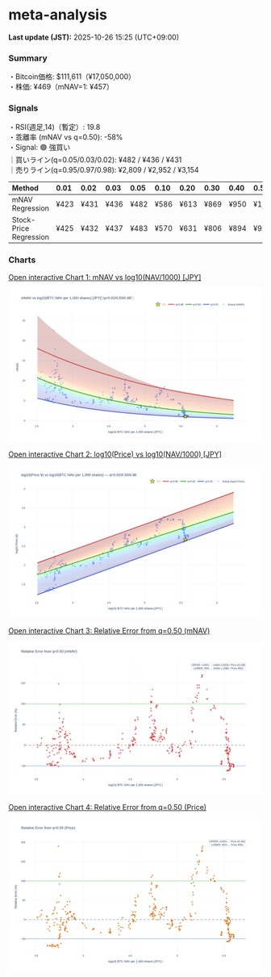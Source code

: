 # meta-analysis


<!--REPORT:START-->
**Last update (JST):** 2025-10-26 15:25 (UTC+09:00)

### Summary
・Bitcoin価格: $111,611（¥17,050,000）  
・株価: ¥469（mNAV=1: ¥457）

### Signals
・RSI(週足,14)（暫定）: 19.8  
・乖離率 (mNAV vs q=0.50): -58%  
・Signal: 🟣 強買い  
｜買いライン(q=0.05/0.03/0.02): ¥482 / ¥436 / ¥431  
｜売りライン(q=0.95/0.97/0.98): ¥2,809 / ¥2,952 / ¥3,154

| Method                 | 0.01   | 0.02   | 0.03   | 0.05   | 0.10   | 0.20   | 0.30   | 0.40   | 0.50   | 0.60   | 0.70   | 0.80   | 0.90   | 0.95   | 0.97   | 0.98   | 0.99   |
|:-----------------------|:-------|:-------|:-------|:-------|:-------|:-------|:-------|:-------|:-------|:-------|:-------|:-------|:-------|:-------|:-------|:-------|:-------|
| mNAV Regression        | ¥423   | ¥431   | ¥436   | ¥482   | ¥586   | ¥613   | ¥869   | ¥950   | ¥1,104 | ¥1,295 | ¥1,445 | ¥1,847 | ¥2,511 | ¥2,809 | ¥2,952 | ¥3,154 | ¥3,156 |
| Stock-Price Regression | ¥425   | ¥432   | ¥437   | ¥483   | ¥570   | ¥631   | ¥806   | ¥894   | ¥981   | ¥1,161 | ¥1,321 | ¥1,775 | ¥2,286 | ¥2,485 | ¥2,602 | ¥2,856 | ¥2,874 |

### Charts
[Open interactive Chart 1: mNAV vs log10(NAV/1000) [JPY]](https://tkzm240.github.io/meta-analysis/fig1.html)

![fig1](assets/fig1.png)

[Open interactive Chart 2: log10(Price) vs log10(NAV/1000) [JPY]](https://tkzm240.github.io/meta-analysis/fig2.html)

![fig2](assets/fig2.png)

[Open interactive Chart 3: Relative Error from q=0.50 (mNAV)](https://tkzm240.github.io/meta-analysis/fig3.html)

![fig3](assets/fig3.png)

[Open interactive Chart 4: Relative Error from q=0.50 (Price)](https://tkzm240.github.io/meta-analysis/fig4.html)

![fig4](assets/fig4.png)
<!--REPORT:END-->
